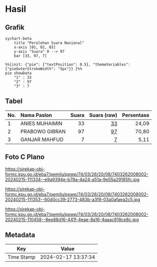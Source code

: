 # Hasil

## Grafik

```mermaid
xychart-beta
    title "Perolehan Suara Nasional"
    x-axis [01, 02, 03]
    y-axis "Suara" 0 --> 97
    bar [33, 97, 7]
```

```mermaid
%%{init: {"pie": {"textPosition": 0.5}, "themeVariables": {"pieOuterStrokeWidth": "5px"}} }%%
pie showData
    "1" : 33
    "2" : 97
    "3" : 7
```

## Tabel

| No. | Nama Paslon    | Suara | Suara (raw) | Persentase |
|:--- |:-------------- | -----:| -----------:| ----------:|
| 1   | ANIES MUHAIMIN | 33    | [33][p-1]   | 24,09      |
| 2   | PRABOWO GIBRAN | 97    | [97][p-2]   | 70,80      |
| 3   | GANJAR MAHFUD  | 7     | [7][p-3]    | 5,11       |


[p-1]: https://github.com/gigit-pemilu/pemilu-2024/blob/main/pilpres/hitung-suara/sub/74-sulawesi-tenggara/sub/03-muna/sub/26-bone/sub/2008-bone-lolibu/sub/002-tps/sub/paslon-1.txt
[p-2]: https://github.com/gigit-pemilu/pemilu-2024/blob/main/pilpres/hitung-suara/sub/74-sulawesi-tenggara/sub/03-muna/sub/26-bone/sub/2008-bone-lolibu/sub/002-tps/sub/paslon-2.txt
[p-3]: https://github.com/gigit-pemilu/pemilu-2024/blob/main/pilpres/hitung-suara/sub/74-sulawesi-tenggara/sub/03-muna/sub/26-bone/sub/2008-bone-lolibu/sub/002-tps/sub/paslon-3.txt

## Foto C Plano

https://sirekap-obj-formc.kpu.go.id/eba7/pemilu/ppwp/74/03/26/20/08/7403262008002-20240215-111334--e9a9394e-b78a-4a24-a51a-9e55a29185fc.jpg

https://sirekap-obj-formc.kpu.go.id/eba7/pemilu/ppwp/74/03/26/20/08/7403262008002-20240215-111353--60d0cc39-2773-483b-a3f8-03a0afaea2c5.jpg

https://sirekap-obj-formc.kpu.go.id/eba7/pemilu/ppwp/74/03/26/20/08/7403262008002-20240215-110458--8ee88d16-441f-4eae-8a16-4aaac818ce8c.jpg


## Metadata

| Key        | Value               |
| ---------- | ------------------- |
| Time Stamp | 2024-02-17 13:37:34 |



